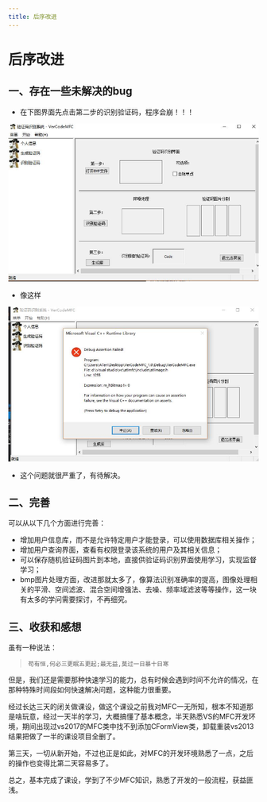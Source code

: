 ```yaml
---
title: 后序改进
---
```


# 后序改进

## 一、存在一些未解决的bug

* 在下图界面先点击第二步的识别验证码，程序会崩！！！

![](assets/111.jpg)

* 像这样

![](assets/222.jpg)

* 这个问题就很严重了，有待解决。

## 二、完善

可以从以下几个方面进行完善：

* 增加用户信息库，而不是允许特定用户才能登录，可以使用数据库相关操作；
* 增加用户查询界面，查看有权限登录该系统的用户及其相关信息；
* 可以保存随机验证码图片到本地，直接供验证码识别界面使用学习，实现监督学习；
* bmp图片处理方面，改进那就太多了，像算法识别准确率的提高，图像处理相关的平滑、空间滤波、混合空间增强法、去噪、频率域滤波等等操作，这一块有太多的学问需要探讨，不再细究。

## 三、收获和感想

虽有一种说法：

> ```
> 苟有恒,何必三更眠五更起;最无益,莫过一日暴十日寒
> ```

但是，我们还是需要那种快速学习的能力，总有时候会遇到时间不允许的情况，在那种特殊时间段如何快速解决问题，这种能力很重要。

经过长达三天的闭关做课设，做这个课设之前我对MFC一无所知，根本不知道那是啥玩意，经过一天半的学习，大概搞懂了基本概念，半天熟悉VS的MFC开发环境，期间出现过vs2017的MFC类中找不到添加CFormView类，卸载重装vs2013结果把做了一半的课设项目全删了。

第三天，一切从新开始，不过也正是如此，对MFC的开发环境熟悉了一点，之后的操作也变得比第二天容易多了。

总之，基本完成了课设，学到了不少MFC知识，熟悉了开发的一般流程，获益匪浅。
